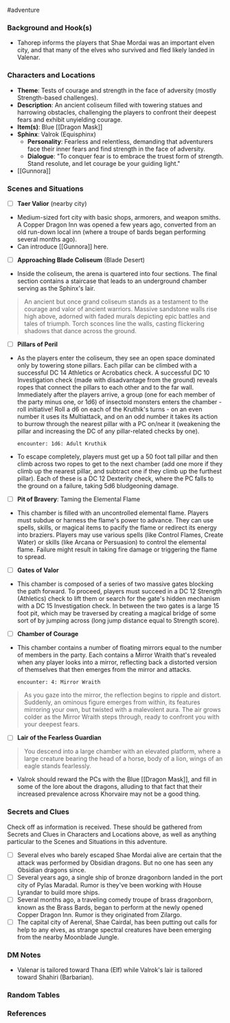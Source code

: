  #adventure 

### Background and Hook(s)

* Tahorep informs the players that Shae Mordai was an important elven city, and that many of the elves who survived and fled likely landed in Valenar.

### Characters and Locations

* **Theme**: Tests of courage and strength in the face of adversity (mostly Strength-based challenges).
* **Description**: An ancient coliseum filled with towering statues and harrowing obstacles, challenging the players to confront their deepest fears and exhibit unyielding courage.
* **Item(s)**: Blue [[Dragon Mask]]
* **Sphinx**: Valrok (Equisphinx)
	* **Personality**: Fearless and relentless, demanding that adventurers face their inner fears and find strength in the face of adversity.
	* **Dialogue**: "To conquer fear is to embrace the truest form of strength. Stand resolute, and let courage be your guiding light."
* [[Gunnora]]

### Scenes and Situations

 - [ ]  **Taer Valior** (nearby city)

* Medium-sized fort city with basic shops, armorers, and weapon smiths. A Copper Dragon Inn was opened a few years ago, converted from an old run-down local inn (where a troupe of bards began performing several months ago).
* Can introduce [[Gunnora]] here.

 - [ ]  **Approaching Blade Coliseum** (Blade Desert)

* Inside the coliseum, the arena is quartered into four sections. The final section contains a staircase that leads to an underground chamber serving as the Sphinx's lair.

>An ancient but once grand coliseum stands as a testament to the courage and valor of ancient warriors. Massive sandstone walls rise high above, adorned with faded murals depicting epic battles and tales of triumph. Torch sconces line the walls, casting flickering shadows that dance across the ground.

 - [ ]  **Pillars of Peril**

* As the players enter the coliseum, they see an open space dominated only by towering stone pillars. Each pillar can be climbed with a successful DC 14 Athletics or Acrobatics check. A successful DC 10 Investigation check (made with disadvantage from the ground) reveals ropes that connect the pillars to each other and to the far wall. Immediately after the players arrive, a group (one for each member of the party minus one, or 1d6) of insectoid monsters enters the chamber - roll initiative! Roll a d6 on each of the Kruthik's turns - on an even number it uses its Multiattack, and on an odd number it takes its action to burrow through the nearest pillar with a PC on/near it (weakening the pillar and increasing the DC of any pillar-related checks by one).

   `encounter: 1d6: Adult Kruthik`

* To escape completely, players must get up a 50 foot tall pillar and then climb across two ropes to get to the next chamber (add one more if they climb up the nearest pillar, and subtract one if they climb up the furthest pillar). Each of these is a DC 12 Dexterity check, where the PC falls to the ground on a failure, taking 5d6 bludgeoning damage.

 - [ ]  **Pit of Bravery**: Taming the Elemental Flame

* This chamber is filled with an uncontrolled elemental flame. Players must subdue or harness the flame's power to advance. They can use spells, skills, or magical items to pacify the flame or redirect its energy into braziers. Players may use various spells (like Control Flames, Create Water) or skills (like Arcana or Persuasion) to control the elemental flame. Failure might result in taking fire damage or triggering the flame to spread.

 - [ ]  **Gates of Valor**

* This chamber is composed of a series of two massive gates blocking the path forward. To proceed, players must succeed in a DC 12 Strength (Athletics) check to lift them or search for the gate's hidden mechanism with a DC 15 Investigation check. In between the two gates is a large 15 foot pit, which may be traversed by creating a magical bridge of some sort of by jumping across (long jump distance equal to Strength score).

 - [ ]  **Chamber of Courage**

* This chamber contains a number of floating mirrors equal to the number of members in the party. Each contains a Mirror Wraith that's revealed when any player looks into a mirror, reflecting back a distorted version of themselves that then emerges from the mirror and attacks.

   `encounter: 4: Mirror Wraith`

> As you gaze into the mirror, the reflection begins to ripple and distort. Suddenly, an ominous figure emerges from within, its features mirroring your own, but twisted with a malevolent aura. The air grows colder as the Mirror Wraith steps through, ready to confront you with your deepest fears.

 - [ ]  **Lair of the Fearless Guardian**

>You descend into a large chamber with an elevated platform, where a large creature bearing the head of a horse, body of a lion, wings of an eagle stands fearlessly.

* Valrok should reward the PCs with the Blue [[Dragon Mask]], and fill in some of the lore about the dragons, alluding to that fact that their increased prevalence across Khorvaire may not be a good thing.

### Secrets and Clues
Check off as information is received. These should be gathered from Secrets and Clues in Characters and Locations above, as well as anything particular to the Scenes and Situations in this adventure.

 - [ ]  Several elves who barely escaped Shae Mordai alive are certain that the attack was performed by Obsidian dragons. But no one has seen any Obsidian dragons since.
 - [ ]  Several years ago, a single ship of bronze dragonborn landed in the port city of Pylas Maradal. Rumor is they've been working with House Lyrandar to build more ships.
 - [ ]  Several months ago, a traveling comedy troupe of brass dragonborn, known as the Brass Bards, began to perform at the newly opened Copper Dragon Inn. Rumor is they originated from Zilargo.
 - [ ]  The capital city of Aerenal, Shae Cairdal, has been putting out calls for help to any elves, as strange spectral creatures have been emerging from the nearby Moonblade Jungle.

### DM Notes

* Valenar is tailored toward Thana (Elf) while Valrok's lair is tailored toward Shahiri (Barbarian).

### Random Tables



### References

